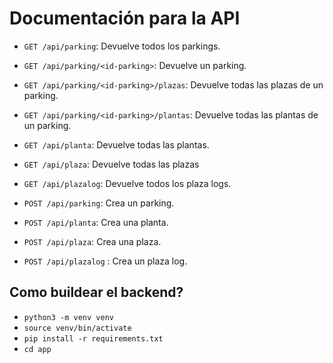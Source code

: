 # Documentación para la API

- `GET /api/parking`: Devuelve todos los parkings.
- `GET /api/parking/<id-parking>`: Devuelve un parking.
- `GET /api/parking/<id-parking>/plazas`: Devuelve todas las plazas de un parking.
- `GET /api/parking/<id-parking>/plantas`: Devuelve todas las plantas de un parking.
- `GET /api/planta`: Devuelve todas las plantas.
- `GET /api/plaza`: Devuelve todas las plazas
- `GET /api/plazalog`: Devuelve todos los plaza logs.

- `POST /api/parking`: Crea un parking.
- `POST /api/planta`: Crea una planta.
- `POST /api/plaza`: Crea una plaza.
- `POST /api/plazalog` : Crea un plaza log.

## Como buildear el backend?

- `python3 -m venv venv`
- `source venv/bin/activate`
- `pip install -r requirements.txt`
- `cd app`
